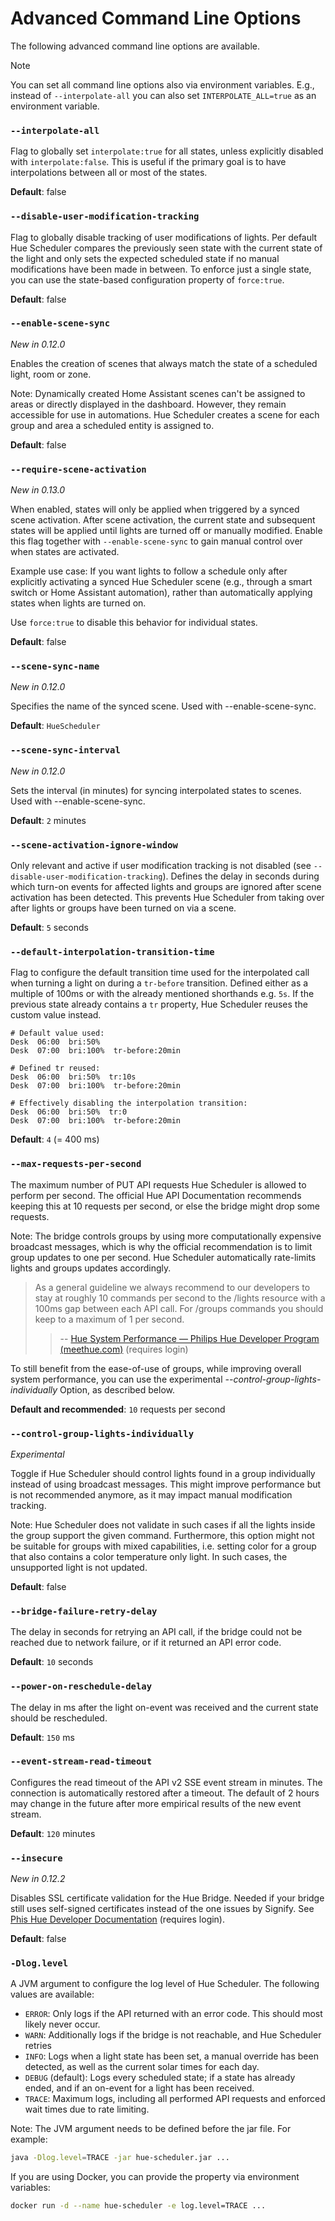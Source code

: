 # Advanced Command Line Options
 
The following advanced command line options are available.

> [!NOTE]
> You can set all command line options also via environment variables. E.g., instead of `--interpolate-all` you can also set `INTERPOLATE_ALL=true` as an environment variable.

### `--interpolate-all`

Flag to globally set ``interpolate:true`` for all states, unless explicitly disabled with ``interpolate:false``. This is useful if the primary goal is to have interpolations between all or most of the states.

**Default**: false

### `--disable-user-modification-tracking`

Flag to globally disable tracking of user modifications of lights. Per default Hue Scheduler compares the previously seen state with the current state of the light and only sets the expected scheduled state if no manual modifications have been made in between. To enforce just a single state, you can use the state-based configuration property of `force:true`.

**Default**: false

### `--enable-scene-sync`
                           
*New in 0.12.0*

Enables the creation of scenes that always match the state of a scheduled light, room or zone.

Note: Dynamically created Home Assistant scenes can't be assigned to areas or directly displayed in the dashboard. However,
they remain accessible for use in automations. Hue Scheduler creates a scene for each group and area a scheduled entity is assigned to.

**Default**: false

### `--require-scene-activation`

*New in 0.13.0*

When enabled, states will only be applied when triggered by a synced scene activation.
After scene activation, the current state and subsequent states will be applied until lights are turned off or manually
modified.
Enable this flag together with `--enable-scene-sync` to gain manual control over when states are activated.

Example use case: If you want lights to follow a schedule only after explicitly activating a synced Hue Scheduler scene 
(e.g., through a smart switch or Home Assistant automation), rather than automatically applying states when lights are turned on.

Use `force:true` to disable this behavior for individual states.

**Default**: false

### `--scene-sync-name`

*New in 0.12.0*

Specifies the name of the synced scene. Used with --enable-scene-sync.

**Default**: `HueScheduler`

### `--scene-sync-interval`

*New in 0.12.0*

Sets the interval (in minutes) for syncing interpolated states to scenes. Used with --enable-scene-sync.

**Default**: `2` minutes

### `--scene-activation-ignore-window`

Only relevant and active if user modification tracking is not disabled (see `--disable-user-modification-tracking`).
Defines the delay in seconds during which turn-on events for affected lights and groups are ignored
after scene activation has been detected. This prevents Hue Scheduler from taking over after lights or groups have
been turned on via a scene.

**Default**: `5` seconds

### `--default-interpolation-transition-time`

Flag to configure the default transition time used for the interpolated call when turning a light on during a `tr-before` transition. Defined either as a multiple of 100ms or with the already mentioned shorthands e.g. `5s`. If the previous state already contains a ``tr`` property, Hue Scheduler reuses the custom value instead.

~~~yacas
# Default value used:
Desk  06:00  bri:50%
Desk  07:00  bri:100%  tr-before:20min

# Defined tr reused:
Desk  06:00  bri:50%  tr:10s
Desk  07:00  bri:100%  tr-before:20min

# Effectively disabling the interpolation transition:
Desk  06:00  bri:50%  tr:0
Desk  07:00  bri:100%  tr-before:20min
~~~

**Default**: `4` (= 400 ms)

### `--max-requests-per-second`

The maximum number of PUT API requests Hue Scheduler is allowed to perform per second. The official Hue API Documentation recommends keeping this at 10 requests per second, or else the bridge might drop some requests.

Note: The bridge controls groups by using more computationally expensive broadcast messages, which is why the official recommendation is to limit group updates to one per second. Hue Scheduler automatically rate-limits lights and groups updates accordingly.

> As a general guideline we always recommend to our developers to stay at roughly 10 commands per second to the /lights resource with a 100ms gap between each API call. For /groups commands you should keep to a maximum of 1 per second.
>
> > -- [Hue System Performance — Philips Hue Developer Program (meethue.com)](https://developers.meethue.com/develop/application-design-guidance/hue-system-performance/) (requires login)

To still benefit from the ease-of-use of groups, while improving overall system performance, you can use the experimental *--control-group-lights-individually* Option, as described below.

**Default and recommended**: `10` requests per second

### `--control-group-lights-individually`

*Experimental*

Toggle if Hue Scheduler should control lights found in a group individually instead of using broadcast messages. This might improve performance but is not recommended anymore, as it may impact manual modification tracking.

Note: Hue Scheduler does not validate in such cases if all the lights inside the group support the given command. Furthermore, this option might not be suitable for groups with mixed capabilities, i.e. setting color for a group that also contains a color temperature only light. In such cases, the unsupported light is not updated.

**Default**: false

### `--bridge-failure-retry-delay`

The delay in seconds for retrying an API call, if the bridge could not be reached due to network failure, or if it returned an API error code.

**Default**: `10` seconds

### `--power-on-reschedule-delay`

The delay in ms after the light on-event was received and the current state should be rescheduled.

**Default**: `150` ms

### `--event-stream-read-timeout`

Configures the read timeout of the API v2 SSE event stream in minutes. The connection is automatically restored after a timeout. The default of 2 hours may change in the future after more empirical results of the new event stream.

**Default**: `120` minutes

### `--insecure`

*New in 0.12.2*

Disables SSL certificate validation for the Hue Bridge. Needed if your bridge still uses self-signed certificates instead of the one issues by Signify. See [Phis Hue Developer Documentation](https://developers.meethue.com/develop/application-design-guidance/using-https/) (requires login).

**Default**: false

### `-Dlog.level`

A JVM argument to configure the log level of Hue Scheduler. The following values are available:

- `ERROR`: Only logs if the API returned with an error code. This should most likely never occur.
- `WARN`: Additionally logs if the bridge is not reachable, and Hue Scheduler retries
- `INFO`: Logs when a light state has been set, a manual override has been detected, as well as the current solar times for each day.
- `DEBUG` (default): Logs every scheduled state; if a state has already ended, and if an on-event for a light has been received.
- `TRACE`: Maximum logs, including all performed API requests and enforced wait times due to rate limiting.

Note: The JVM argument needs to be defined before the jar file. For example:

~~~bash
java -Dlog.level=TRACE -jar hue-scheduler.jar ...
~~~

If you are using Docker, you can provide the property via environment variables:

~~~bash
docker run -d --name hue-scheduler -e log.level=TRACE ...
~~~
